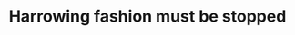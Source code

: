 ---
cat: articles
cat2: satire
title: Harrowing fashion must be stopped
link: http://www.cavalierdaily.com/article/2016/02/shimshock-harrowing-fashion
---